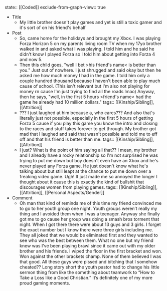 state:: [[Coded]]
exclude-from-graph-view:: true

- Title
  - My little brother doesn't play games and yet is still a toxic gamer and it's sort of on his friend's behalf
- Post
  - So, came home for the holidays and brought my Xbox. I was playing Forza Horizon 5 on my parents living room TV when my 17yo brother walked in and asked what I was playing. I told him and he said he didn't know I played Forza so I told him about getting into Forza 4 and now 5.
  - Then this child goes, "well I bet >his friend's name< is better than you." Just out of nowhere. I just shrugged and said okay but then he asked me how much money I had in the game. I told him only a couple hundred thousand because I haven't been able to play much cause of school. (This isn't relevant but I'm also not playing for money rn cause I'm just trying to find all the roads lmao) Anyway, then he says, "well, in the first 5 hours >friend's name< had the game he already had 10 million dollars."
    tags:: [[Kinship/Sibling]], [[Attrition]]
  - ??? I just laughed at him because a, who cares??? And also that's literally just not possible, especially in the first 5 hours of getting Forza 5 cause if you play this game you know the intro and closing to the races and stuff takes forever to get through. My brother got mad that I laughed and said that wasn't possible and told me to eff off and that his friend is better than me.
    tags:: [[Kinship/Sibling]], [[Attrition]]
  - I just? What is the point of him saying all that?? I mean, my brother and I already have a rocky relationship so I'm not surprised he was trying to put me down but boy doesn't even have an Xbox and he's never played any Forza game. He just doesn't know what he's talking about but still leapt at the chance to put me down over a freaking video game. Ugh! It just made me so annoyed the longer I thought about it cause this is exactly the kind of bullshit that discourages women from playing games.
    tags:: [[Kinship/Sibling]], [[Attrition]], [[Personal Aspects/Gender]]
- Comment
  - Oh man that kind of reminds me of this time my friend convinced me to go to her youth group one night. Youth groups weren’t really my thing and I avoided them when I was a teenager. Anyway she finally got me to go cause her group was doing a smash bros torment that night. When I got there there were about 13 guys and 3 girls. I forget the exact number but I know there were three girls including me. They all joked that we would be eliminated first and they wanted to see who was the best between them. What no one but my friend knew was I’ve been playing brawl since it came out with my older brother and his friends. I wiped the floor in the first bracket and won. Won against the other brackets champ. None of them believed I was that good. All these guys were pissed and bitching that I somehow cheated?? Long story short the youth pastor had to change his little sermon thing from like the something about teamwork to “How to Take a Loss like a Good Christian.” It’s definitely one of my more proud gaming moments.

